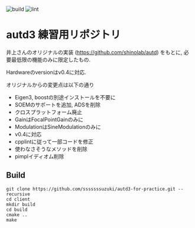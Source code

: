 ![build](https://github.com/sssssssuzuki/autd3-for-practice/workflows/build/badge.svg?branch=windows)
![lint](https://github.com/sssssssuzuki/autd3-for-practice/workflows/lint/badge.svg?branch=windows)

# autd3 練習用リポジトリ

井上さんのオリジナルの実装 (https://github.com/shinolab/autd) をもとに, 必要最低限の機能のみに限定したもの.

Hardwareのversionはv0.4に対応.

オリジナルからの変更点は以下の通り

* Eigen3, boostの別途インストールを不要に
* SOEMのサポートを追加, ADSを削除
* クロスプラットフォーム廃止
* GainはFocalPointGainのみに
* ModulationはSineModulationのみに
* v0.4に対応
* cpplintに従って一部コードを修正
* 使わなさそうなメソッドを削除
* pimplイディオム削除

## Build

```
git clone https://github.com/sssssssuzuki/autd3-for-practice.git --recursive
cd client
mkdir build
cd build
cmake ..
make
```
